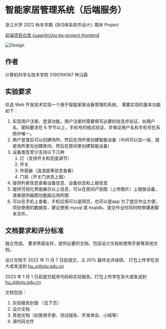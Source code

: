 # 智能家居管理系统（后端服务）

浙江大学 2022 秋冬学期《B/S体系软件设计》期末 Project

[前端项目仓库 yuaanlin/zju-bs-project-frontend](https://github.com/yuaanlin/zju-bs-project-frontend/)

![Design](https://github.com/yuaanlin/zju-bs-project-frontend/raw/main/public/og.png)

## 作者

计算机科学与技术学院 3190106167 林沅霖

## 实验要求

任选 Web 开发技术实现一个用于智能家居设备管理的系统， 需要实现的基本功能如下：

1. 实现用户注册、登录功能，用户注册时需要填写必要的信息并验证，如用户名、密码要求在
   6 字节以上，手机号的格式验证，并保证用户名和手机号在系统中唯一。
2. 用户登录后可以创建场所，然后在场所里创建智能设备（中间可以加一级，就是场所里先创建房间，然后在房间里创建智能设备）
3. 设备类型至少支持以下几种
    1. 灯（支持开关和亮度调节）
    2. 开关
    3. 传感器（温湿度等信息查看）
    4. 门锁（开关门状态上报）
4. 提供列表信息查看设备信息、设备状态和上报信息
5. 提供可视化界面展示以上信息，可以在房间户型图（上传图片）上摆放设备，或者提供画图功能画出场所图
6. 可以在手机上查看，手机应用可以是网页，也可以是app 为了提交作业方便，项目使用的数据库，建议使用
   mysql 或 hsqldb，提交作业时同时附带建表脚本文件。

## 文档要求和评分标准

独立完成。
要求界面友好，提供必要的文档，包括设计文档和使用手册等其他文档。

设计文档于 2022 年 11 月 7 日前提交，占 20% 最终总评成绩。
打包上传学在浙大或发送到 hu_xj@zju.edu.cn

2023 年 1 月 1 日前提交程序代码和实验报告。打包上传学在浙大或发送到
hu_xj@zju.edu.cn

文档包括：

1. 实验报告封面 （见下页）
2. 设计文档
3. 其他文档（如使用手册、测试报告、开发体会、小结等）
4. 源代码文件
